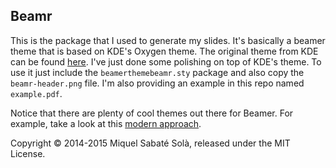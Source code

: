 
## Beamr

This is the package that I used to generate my slides. It's basically a
beamer theme that is based on KDE's Oxygen theme. The original theme from KDE
can be found [here](http://www.kde.org/kdeslides). I've just done some
polishing on top of KDE's theme. To use it just include the
`beamerthemebeamr.sty` package and also copy the `beamr-header.png` file. I'm
also providing an example in this repo named `example.pdf`.

Notice that there are plenty of cool themes out there for Beamer. For example,
take a look at this [modern approach](https://github.com/matze/mtheme).

Copyright &copy; 2014-2015 Miquel Sabaté Solà, released under the MIT License.

